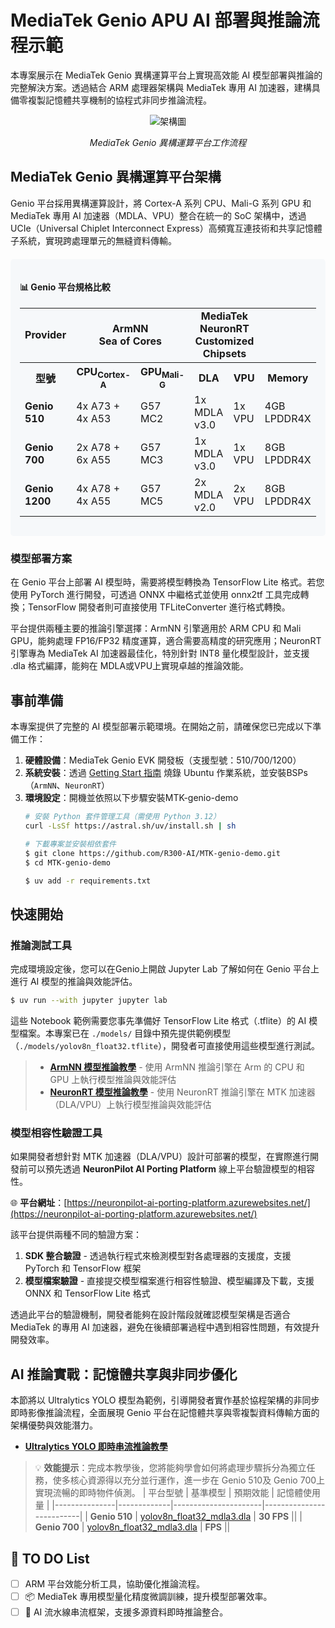# MediaTek Genio APU AI 部署與推論流程示範

本專案展示在 MediaTek Genio 異構運算平台上實現高效能 AI 模型部署與推論的完整解決方案。透過結合 ARM 處理器架構與 MediaTek 專用 AI 加速器，建構具備零複製記憶體共享機制的協程式非同步推論流程。

<div align="center">

![架構圖](docs/images/UCIe-diagram.jpg)
<p><i>MediaTek Genio 異構運算平台工作流程</i></p>

</div>

## MediaTek Genio 異構運算平台架構

Genio 平台採用異構運算設計，將 Cortex-A 系列 CPU、Mali-G 系列 GPU 和 MediaTek 專用 AI 加速器（MDLA、VPU）整合在統一的 SoC 架構中，透過 UCIe（Universal Chiplet Interconnect Express）高頻寬互連技術和共享記憶體子系統，實現跨處理單元的無縫資料傳輸。

<div style="background-color: #f6f8fa; padding: 15px; border-radius: 5px; margin: 20px 0;">
<h4>📊 Genio 平台規格比較</h4>
<table>
  <tr>
    <td style="vertical-align: middle; text-align: center; font-weight: bold; background: #f6f8fa;">Provider</td>
    <td colspan="2" style="text-align: center; font-weight: bold;">ArmNN<br>Sea of Cores</td>
    <td colspan="2" style="text-align: center; font-weight: bold;">MediaTek NeuronRT<br>Customized Chipsets</td>
    <td></td>
  </tr>
  <tr>
    <th>型號</th>
    <th>CPU<sub>Cortex-A</sub></th>
    <th>GPU<sub>Mali-G</sub></th>
    <th>DLA</th>
    <th>VPU</th>
    <th>Memory</th>
  </tr>

  <tr>
    <td><b>Genio 510</b></td>
    <td>4x A73 + 4x A53</td>
    <td>G57 MC2</td>
    <td>1x MDLA v3.0</td>
    <td>1x VPU</td>
    <td>4GB LPDDR4X</td>
  </tr>
  <tr>
    <td><b>Genio 700</b></td>
    <td>2x A78 + 6x A55</td>
    <td>G57 MC3</td>
    <td>1x MDLA v3.0</td>
    <td>1x VPU</td>
    <td>8GB LPDDR4X</td>
  </tr>
  <tr>
    <td><b>Genio 1200</b></td>
    <td>4x A78 + 4x A55</td>
    <td>G57 MC5</td>
    <td>2x MDLA v2.0</td>
    <td>2x VPU</td>
    <td>8GB LPDDR4X</td>
  </tr>
</table>
</div>

### 模型部署方案

在 Genio 平台上部署 AI 模型時，需要將模型轉換為 TensorFlow Lite 格式。若您使用 PyTorch 進行開發，可透過 ONNX 中繼格式並使用 onnx2tf 工具完成轉換；TensorFlow 開發者則可直接使用 TFLiteConverter 進行格式轉換。

平台提供兩種主要的推論引擎選擇：ArmNN 引擎適用於 ARM CPU 和 Mali GPU，能夠處理 FP16/FP32 精度運算，適合需要高精度的研究應用；NeuronRT 引擎專為 MediaTek AI 加速器最佳化，特別針對 INT8 量化模型設計，並支援 .dla 格式編譯，能夠在 MDLA或VPU上實現卓越的推論效能。

## 事前準備

本專案提供了完整的 AI 模型部署示範環境。在開始之前，請確保您已完成以下準備工作：

1. **硬體設備**：MediaTek Genio EVK 開發板（支援型號：510/700/1200）
2. **系統安裝**：透過 [Getting Start 指南](https://github.com/R300-AI/MTK-genio-demo/blob/main/docs/getting_start_with_ubuntu_zh.md) 燒錄 Ubuntu 作業系統，並安裝BSPs（`ArmNN`、`NeuronRT`）
3. **環境設定**：開機並依照以下步驟安裝MTK-genio-demo
    ```bash
    # 安裝 Python 套件管理工具（需使用 Python 3.12）
    curl -LsSf https://astral.sh/uv/install.sh | sh  
    ```
    ```bash
    # 下載專案並安裝相依套件
    $ git clone https://github.com/R300-AI/MTK-genio-demo.git
    $ cd MTK-genio-demo

    $ uv add -r requirements.txt  
    ```

## 快速開始

### 推論測試工具

完成環境設定後，您可以在Genio上開啟 Jupyter Lab 了解如何在 Genio 平台上進行 AI 模型的推論與效能評估。

```bash
$ uv run --with jupyter jupyter lab
```

這些 Notebook 範例需要您事先準備好 TensorFlow Lite 格式（.tflite）的 AI 模型檔案。本專案已在 `./models/` 目錄中預先提供範例模型（`./models/yolov8n_float32.tflite`），開發者可直接使用這些模型進行測試。

> - **[ArmNN 模型推論教學](./notebook/armnn_benchmark.ipynb)** - 使用 ArmNN 推論引擎在 Arm 的 CPU 和 GPU 上執行模型推論與效能評估
> - **[NeuronRT 模型推論教學](./notebook/neuronrt_benchmark.ipynb)** - 使用 NeuronRT 推論引擎在 MTK 加速器（DLA/VPU）上執行模型推論與效能評估

### 模型相容性驗證工具

如果開發者想針對 MTK 加速器（DLA/VPU）設計可部署的模型，在實際進行開發前可以預先透過 **NeuronPilot AI Porting Platform** 線上平台驗證模型的相容性。

🌐 **平台網址**：[https://neuronpilot-ai-porting-platform.azurewebsites.net/](https://neuronpilot-ai-porting-platform.azurewebsites.net/)

該平台提供兩種不同的驗證方案：

1. **SDK 整合驗證** - 透過執行程式來檢測模型對各處理器的支援度，支援 PyTorch 和 TensorFlow 框架
2. **模型檔案驗證** - 直接提交模型檔案進行相容性驗證、模型編譯及下載，支援 ONNX 和 TensorFlow Lite 格式

透過此平台的驗證機制，開發者能夠在設計階段就確認模型架構是否適合 MediaTek 的專用 AI 加速器，避免在後續部署過程中遇到相容性問題，有效提升開發效率。


## AI 推論實戰：記憶體共享與非同步優化

本節將以 Ultralytics YOLO 模型為範例，引導開發者實作基於協程架構的非同步即時影像推論流程，全面展現 Genio 平台在記憶體共享與零複製資料傳輸方面的架構優勢與效能潛力。

* **[Ultralytics YOLO 即時串流推論教學](https://github.com/R300-AI/MTK-genio-demo/blob/main/docs/ultralytics_streaming_tutorial.md)**


> 💡 **效能提示**：完成本教學後，您將能夠學會如何將處理步驟拆分為獨立任務，使多核心資源得以充分並行運作，進一步在 Genio 510及 Genio 700上實現流暢的即時物件偵測。
> | 平台型號       | 基準模型    | 預期效能              | 記憶體使用量              |
> |---------------|-------------|----------------------|--------------------------|
> | **Genio 510** | [yolov8n_float32_mdla3.dla](https://github.com/R300-AI/MTK-genio-demo/blob/main/models/yolov8n_float32_mdla3.dla)  | **30 FPS** ||
> | **Genio 700** | [yolov8n_float32_mdla3.dla](https://github.com/R300-AI/MTK-genio-demo/blob/main/models/yolov8n_float32_mdla3.dla)  | **FPS** ||

## 🚀 TO DO List

- [ ] ARM 平台效能分析工具，協助優化推論流程。
- [ ] 📦 MediaTek 專用模型量化精度微調訓練，提升模型部署效率。
- [ ] 🔗 AI 流水線串流框架，支援多源資料即時推論整合。
